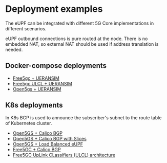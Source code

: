 # Deployment examples
The eUPF can be integrated with different 5G Core implementations in different scenarios.

eUPF outbound connections is pure routed at the node. There is no embedded NAT, so external NAT should be used if address translation is needed.

## Docker-compose deployments

- [Free5gc + UERANSIM](./to-be-done/README.md)
- [Free5gc ULCL + UERANSIM](./to-be-done/README.md)
- [Open5gs + UERANSIM](./to-be-done/README.md)

## K8s deployments

In K8s BGP is used to announce the subscriber's subnet to the route table of Kubernetes cluster.

- [Open5GS + Calico BGP](./open5gs-with-bgp/README.md)
- [Open5GS + Calico BGP with Slices](./open5gs-with-bgp-and-slices/README.md)
- [Open5GS + Load Balanced eUPF](./open5gs-with-scaling-eupf/README.md)
- [Free5GC + Calico BGP](./free5gc-with-bgp/README.md)
- [Free5GC UpLink CLassifiers (ULCL) architecture](./free5gc-ulcl/README.md)

